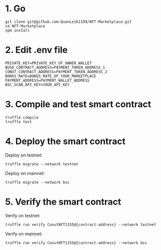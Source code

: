 # 1. Go
```
git clone git@github.com:QuanLe161199/NFT-Marketplace.git
cd NFT-Marketplace
npm install
```
# 2. Edit .env file
```
PRIVATE_KEY=PRIVATE_KEY_OF_OWNER_WALLET
BUSD_CONTRACT_ADDRESS=PAYMENT_TOKEN_ADDRESS_1
CONUT_CONTRACT_ADDRESS=PAYMENT_TOKEN_ADDRESS_2
BONUS_RATE=BONUS_RATE_OF_YOUR_MARKETPLACE
PAYMENT_ADDRESS=PAYMENT_WALLET_ADDRESS
BSC_SCAN_API_KEY=YOUR_API_KEY
```
# 3. Compile and test smart contract
```
truffle compile
truffle test
```
# 4. Deploy the smart contract
Deploy on testnet:
```
truffle migrate --network testnet
```

Deploy on mainnet:
```
truffle migrate --network bsc
```
# 5. Verify the smart contract
Verify on testnet:
```
truffle run verify ConutNFT1155@{contract-address} --network testnet
```
Verify on mainnet:
```
truffle run verify ConutNFT1155@{contract-address} --network bsc
```
